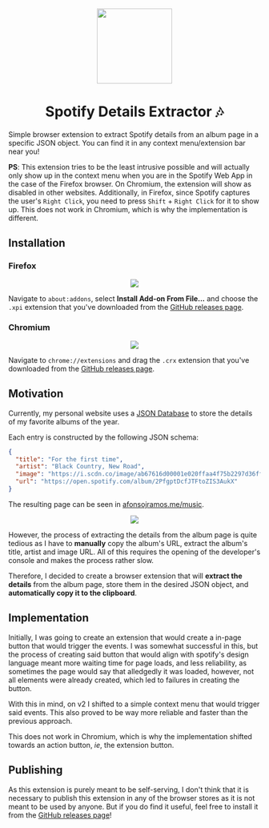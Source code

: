 <h3 align="center"><img src="https://user-images.githubusercontent.com/19473034/147307719-faf4a334-6e5d-4153-8d47-c03c83276e57.png" width="150px"></h3>
<h1 align="center"> Spotify Details Extractor 🎶 </h1>

Simple browser extension to extract Spotify details from an album page in a specific JSON object. You can find it in any context menu/extension bar near you!

**PS**: This extension tries to be the least intrusive possible and will actually only show up in the context menu when you are in the Spotify Web App in the case of the Firefox browser. On Chromium, the extension will show as disabled in other websites. Additionally, in Firefox, since Spotify captures the user's `Right Click`, you need to press `Shift` + `Right Click` for it to show up. This does not work in Chromium, which is why the implementation is different.

## Installation

### Firefox

<p align="center"><img src="https://user-images.githubusercontent.com/19473034/147307876-bc991613-cbe9-472d-9eb3-0389a4defd6e.png"><p>

Navigate to `about:addons`, select **Install Add-on From File...** and choose the `.xpi` extension that you've downloaded from the [GitHub releases page](https://github.com/afonsojramos/spotify-details-extractor/releases/latest).

### Chromium

<p align="center"><img src="https://user-images.githubusercontent.com/19473034/147306510-e4beba47-4dff-4097-a9cf-c6584e575706.png"><p>

Navigate to `chrome://extensions` and drag the `.crx` extension that you've downloaded from the [GitHub releases page](https://github.com/afonsojramos/spotify-details-extractor/releases/latest).

## Motivation

Currently, my personal website uses a [JSON Database](https://github.com/afonsojramos/afonsojramos.me/blob/main/data/music.json) to store the details of my favorite albums of the year.

Each entry is constructed by the following JSON schema:

```json
{
  "title": "For the first time",
  "artist": "Black Country, New Road",
  "image": "https://i.scdn.co/image/ab67616d00001e020ffaa4f75b2297d36ff1e0ad",
  "url": "https://open.spotify.com/album/2PfgptDcfJTFtoZIS3AukX"
}
```

The resulting page can be seen in [afonsojramos.me/music](afonsojramos.me/music).

<p align="center"><img src="https://user-images.githubusercontent.com/19473034/142782818-40620f75-f867-44b6-84ac-5cafcabbfcc9.png"><p>

However, the process of extracting the details from the album page is quite tedious as I have to **manually** copy the album's URL, extract the album's title, artist and image URL. All of this requires the opening of the developer's console and makes the process rather slow.

Therefore, I decided to create a browser extension that will **extract the details** from the album page, store them in the desired JSON object, and **automatically copy it to the clipboard**.

## Implementation

Initially, I was going to create an extension that would create a in-page button that would trigger the events. I was somewhat successful in this, but the process of creating said button that would align with spotify's design language meant more waiting time for page loads, and less reliability, as sometimes the page would say that alledgedly it was loaded, however, not all elements were already created, which led to failures in creating the button.

With this in mind, on v2 I shifted to a simple context menu that would trigger said events. This also proved to be way more reliable and faster than the previous approach.

This does not work in Chromium, which is why the implementation shifted towards an action button, *ie*, the extension button.

## Publishing

As this extension is purely meant to be self-serving, I don't think that it is necessary to publish this extension in any of the browser stores as it is not meant to be used by anyone. But if you do find it useful, feel free to install it from the [GitHub releases page](https://github.com/afonsojramos/spotify-details-extractor/releases/latest)!
